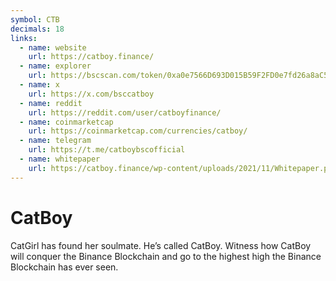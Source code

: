 ```yaml
---
symbol: CTB
decimals: 18
links:
  - name: website
    url: https://catboy.finance/
  - name: explorer
    url: https://bscscan.com/token/0xa0e7566D693D015B59F2FD0e7fd26a8aC5Ca03dE
  - name: x
    url: https://x.com/bsccatboy
  - name: reddit
    url: https://reddit.com/user/catboyfinance/
  - name: coinmarketcap
    url: https://coinmarketcap.com/currencies/catboy/
  - name: telegram
    url: https://t.me/catboybscofficial
  - name: whitepaper
    url: https://catboy.finance/wp-content/uploads/2021/11/Whitepaper.pdf
---
```


# CatBoy

CatGirl has found her soulmate. He’s called CatBoy. Witness how CatBoy will conquer the Binance Blockchain and go to the highest high the Binance Blockchain has ever seen.
